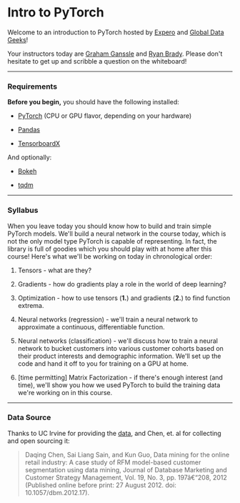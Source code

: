 # Intro to PyTorch

Welcome to an introduction to PyTorch hosted by [Expero](https://experoinc.com) and [Global Data Geeks](http://globaldatageeks.org/)!

Your instructors today are [Graham Ganssle](https://www.linkedin.com/in/grahamganssle/) and [Ryan Brady](https://www.experoinc.com/author/ryan-brady). Please don't hesitate to get up and scribble a question on the whiteboard!

---

### Requirements

**Before you begin,** you should have the following installed:

* [PyTorch](https://github.com/pytorch/pytorch/blob/master/README.md#installation) (CPU or GPU flavor, depending on your hardware)

* [Pandas](https://pandas.pydata.org/pandas-docs/stable/install.html)

* [TensorboardX](https://github.com/lanpa/tensorboard-pytorch)

And optionally:

* [Bokeh](https://bokeh.pydata.org/en/latest/docs/installation.html)

* [tqdm](https://github.com/tqdm/tqdm#installation)

---

### Syllabus

When you leave today you should know how to build and train simple PyTorch models. We'll build a neural network in the course today, which is not the only model type PyTorch is capable of representing. In fact, the library is full of goodies which you should play with at home after this course! Here's what we'll be working on today in chronological order:

1. Tensors - what are they?

2. Gradients - how do gradients play a role in the world of deep learning?

3. Optimization - how to use tensors (**1.**) and gradients (**2.**) to find function extrema.

4. Neural networks (regression) - we'll train a neural network to approximate a continuous, differentiable function.

5. Neural networks (classification) - we'll discuss how to train a neural network to bucket customers into various customer cohorts based on their product interests and demographic information. We'll set up the code and hand it off to you for training on a GPU at home.

6. [time permitting] Matrix Factorization - if there's enough interest (and time), we'll show you how we used PyTorch to build the training data we're working on in this course.

---

### Data Source

Thanks to UC Irvine for providing the [data](http://archive.ics.uci.edu/ml/datasets/online+retail), and Chen, et. al for collecting and open sourcing it:
>Daqing Chen, Sai Liang Sain, and Kun Guo, Data mining for the online retail industry: A case study of RFM model-based customer segmentation using data mining, Journal of Database Marketing and Customer Strategy Management, Vol. 19, No. 3, pp. 197â€“208, 2012 (Published online before print: 27 August 2012. doi: 10.1057/dbm.2012.17).
